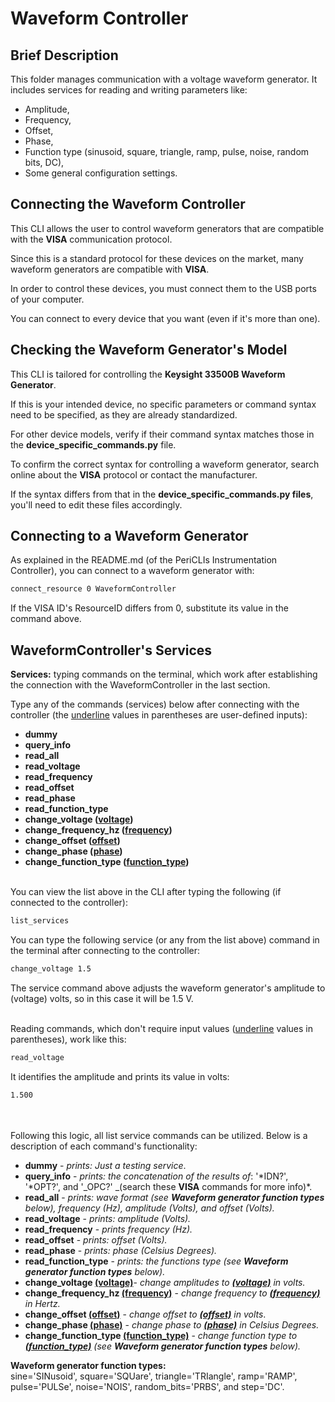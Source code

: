 # Waveform Controller

## Brief Description

This folder manages communication with a voltage waveform generator. It includes services for reading and writing parameters like:

- Amplitude,
- Frequency,
- Offset,
- Phase,
- Function type (sinusoid, square, triangle, ramp, pulse, noise, random bits, DC),
- Some general configuration settings.

## Connecting the Waveform Controller

This CLI allows the user to control waveform generators that are compatible with the **VISA** communication protocol.

Since this is a standard protocol for these devices on the market, many waveform generators are compatible with **VISA**.

In order to control these devices, you must connect them to the USB ports of your computer.

You can connect to every device that you want (even if it's more than one).

## Checking the Waveform Generator's Model

This CLI is tailored for controlling the **Keysight 33500B Waveform Generator**.

If this is your intended device, no specific parameters or command syntax need to be specified, as they are already standardized.

For other device models, verify if their command syntax matches those in the **device_specific_commands.py** file.

To confirm the correct syntax for controlling a waveform generator, search online about the **VISA** protocol or contact the manufacturer.

If the syntax differs from that in the **device_specific_commands.py files**, you'll need to edit these files accordingly.

## Connecting to a Waveform Generator

As explained in the README.md (of the PeriCLIs Instrumentation Controller), you can connect to a waveform generator with:

```sh
connect_resource 0 WaveformController
```

If the VISA ID's ResourceID differs from 0, substitute its value in the command above.

## WaveformController's Services

**Services:** typing commands on the terminal, which work after establishing the connection with the WaveformController in the last section.

Type any of the commands (services) below after connecting with the controller (the <ins>underline</ins> values in parentheses are user-defined inputs):

- **dummy**
- **query_info**
- **read_all**
- **read_voltage**
- **read_frequency**
- **read_offset**
- **read_phase**
- **read_function_type**
- **change_voltage (<ins>voltage</ins>)**
- **change_frequency_hz (<ins>frequency</ins>)**
- **change_offset (<ins>offset</ins>)**
- **change_phase (<ins>phase</ins>)**
- **change_function_type (<ins>function_type</ins>)**<br></br>

You can view the list above in the CLI after typing the following (if connected to the controller):

```sh
list_services
```

You can type the following service (or any from the list above) command in the terminal after connecting to the controller:

```sh
change_voltage 1.5
```

The service command above adjusts the waveform generator's amplitude to (voltage) volts, so in this case it will be 1.5 V. <br></br>

Reading commands, which don't require input values (<ins>underline</ins> values in parentheses), work like this:

```sh
read_voltage
```

It identifies the amplitude and prints its value in volts:

```sh
1.500
```

<br></br>
Following this logic, all list service commands can be utilized. Below is a description of each command's functionality:

- **dummy** - _prints: Just a testing service_.
- **query_info** - _prints: the concatenation of the results of_: '*IDN?', '*OPT?', and '_OPC?' _(search these **VISA** commands for more info)\*.
- **read_all** - _prints: wave format (see **Waveform generator function types** below), frequency (Hz), amplitude (Volts), and offset (Volts)._
- **read_voltage** - _prints: amplitude (Volts)._
- **read_frequency** - _prints frequency (Hz)._
- **read_offset** - _prints: offset (Volts)._
- **read_phase** - _prints: phase (Celsius Degrees)._
- **read_function_type** - _prints: the functions type (see **Waveform generator function types** below)._
- **change_voltage <ins>(voltage)**-</ins>
  _change amplitudes to **<ins>(voltage)</ins>** in volts._
- **change_frequency_hz <ins>(frequency)** </ins> - _change frequency to **<ins>(frequency)</ins>** in Hertz._
- **change_offset <ins>(offset)** -</ins> _change offset to **<ins>(offset)</ins>** in volts_.
- **change_phase <ins>(phase)** -</ins> _change phase to **<ins>(phase)</ins>** in Celsius Degrees._
- **change_function_type <ins>(function_type)** -</ins> _change function type to **<ins>(function_type)</ins>** (see **Waveform generator function types** below)._

**Waveform generator function types:**<br>
sine='SINusoid', square='SQUare', triangle='TRIangle', ramp='RAMP', pulse='PULSe', noise='NOIS', random_bits='PRBS', and step='DC'.
